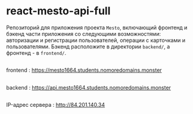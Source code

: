 # react-mesto-api-full
Репозиторий для приложения проекта `Mesto`, включающий фронтенд и бэкенд части приложения со следующими возможностями: авторизации и регистрации пользователей, операции с карточками и пользователями. Бэкенд расположите в директории `backend/`, а фронтенд - в `frontend/`. 
##  
frontend : https://mesto1664.students.nomoredomains.monster
##
backend : https://api.mesto1664.students.nomoredomains.monster
##
IP-адрес сервера : http://84.201.140.34
##